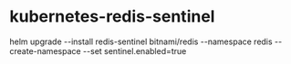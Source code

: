# kubernetes-redis-sentinel

helm upgrade --install redis-sentinel bitnami/redis --namespace redis --create-namespace --set sentinel.enabled=true
